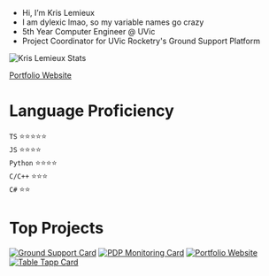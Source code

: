- Hi, I’m Kris Lemieux
- I am dylexic lmao, so my variable names go crazy
- 5th Year Computer Engineer @ UVic
- Project Coordinator for UVic Rocketry's Ground Support Platform

![Kris Lemieux Stats](https://github-readme-stats.vercel.app/api?username=klemie&show_icons=true&bg_color=22272E&hide_rank=true)

[Portfolio Website](https://klemie.github.io/Portfolio)

# Language Proficiency

`TS` ⭐⭐⭐⭐⭐\
`JS` ⭐⭐⭐⭐\
`Python` ⭐⭐⭐⭐\
`C/C++` ⭐⭐⭐\
`C#` ⭐⭐

# Top Projects

[![Ground Support Card](https://github-readme-stats.vercel.app/api/pin/?username=UVicRocketry&repo=Ground-Support&bg_color=22272Etitle_color=F5C51C)](https://github.com/UVicRocketry/Ground-Support.git)
[![PDP Monitoring Card](https://github-readme-stats.vercel.app/api/pin/?username=UVicRocketry&repo=PDP-Monitoring-System&bg_color=22272E&title_color=8D66C3)](https://github.com/UVicRocketry/PDP-Monitoring-System.git)
[![Portfolio Website](https://github-readme-stats.vercel.app/api/pin/?username=klemie&repo=Portfolio&bg_color=22272E&title_color=F47749)](https://github.com/klemie/Portfolio)
[![Table Tapp Card](https://github-readme-stats.vercel.app/api/pin/?username=TableTapp&repo=TableTapp&bg_color=22272E&title_color=CF4F45)](https://github.com/TableTapp/TableTapp.git)

<!---
klemie/klemie is a ✨ special ✨ repository because its `README.md` (this file) appears on your GitHub profile.
You can click the Preview link to take a look at your changes.
--->
